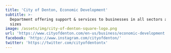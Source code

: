 ```yaml
---
title: 'City of Denton, Economic Development'
subtitle: >-
  Department offering support & services to businesses in all sectors and of all
  sizes
image: /assets/img/city-of-denton-square-logo.png
url: 'https://www.cityofdenton.com/en-us/business/economic-development'
facebook: 'https://www.instagram.com/cityofdenton/'
twitter: 'https://twitter.com/cityofdentontx'
---
```


